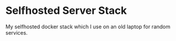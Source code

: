 # Selfhosted Server Stack

My selfhosted docker stack which I use on an old laptop for random services.
